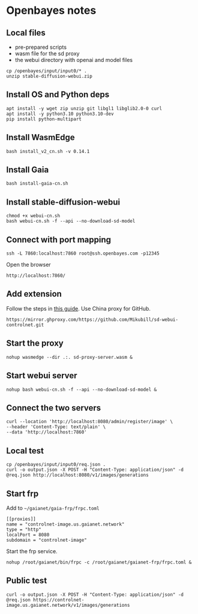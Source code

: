 # Openbayes notes

## Local files

* pre-prepared scripts
* wasm file for the sd proxy
* the webui directory with openai and model files

```
cp /openbayes/input/input0/* .
unzip stable-diffusion-webui.zip
```

## Install OS and Python deps

```
apt install -y wget zip unzip git libgl1 libglib2.0-0 curl
apt install -y python3.10 python3.10-dev
pip install python-multipart
```

## Install WasmEdge

```
bash install_v2_cn.sh -v 0.14.1
```

## Install Gaia

```
bash install-gaia-cn.sh
```

## Install stable-diffusion-webui

```
chmod +x webui-cn.sh
bash webui-cn.sh -f --api --no-download-sd-model
```

## Connect with port mapping

```
ssh -L 7860:localhost:7860 root@ssh.openbayes.com -p12345
```

Open the browser

```
http://localhost:7860/
```

## Add extension

Follow the steps in [this guide](https://github.com/Mikubill/sd-webui-controlnet?tab=readme-ov-file#installation). Use China proxy for GitHub.

```
https://mirror.ghproxy.com/https://github.com/Mikubill/sd-webui-controlnet.git
```

## Start the proxy

```
nohup wasmedge --dir .:. sd-proxy-server.wasm &
```

## Start webui server

```
nohup bash webui-cn.sh -f --api --no-download-sd-model &
```

## Connect the two servers

```
curl --location 'http://localhost:8080/admin/register/image' \
--header 'Content-Type: text/plain' \
--data 'http://localhost:7860'
```

## Local test

```
cp /openbayes/input/input0/req.json .
curl -o output.json -X POST -H "Content-Type: application/json" -d @req.json http://localhost:8080/v1/images/generations
```

## Start frp

Add to `~/gaianet/gaia-frp/frpc.toml`

```
[[proxies]]
name = "controlnet-image.us.gaianet.network"
type = "http"
localPort = 8080
subdomain = "controlnet-image"
```

Start the frp service.

```
nohup /root/gaianet/bin/frpc -c /root/gaianet/gaianet-frp/frpc.toml &
```

## Public test

```
curl -o output.json -X POST -H "Content-Type: application/json" -d @req.json https://controlnet-image.us.gaianet.network/v1/images/generations
```


